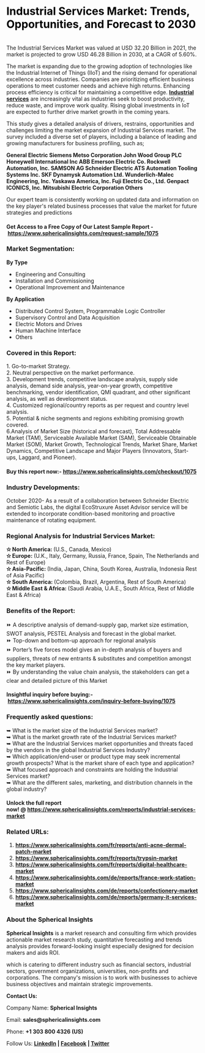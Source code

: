 <div class="content-body__description">
<div class="content-body__description">
<div class="content-body__description">
<h1><span style="color: #000000;">Industrial Services Market: Trends, Opportunities, and Forecast to 2030</span></h1>
<div class="content-body__detail">&nbsp;
<div class="content-body__description">The Industrial Services Market was valued at USD 32.20 Billion in 2021, the market is projected to grow USD 46.28 Billion in 2030, at a CAGR of 5.60%.</div>
<div class="content-body__detail">
<section id="section_0" class="entry fr-view">
<p>The market is expanding due to the growing adoption of technologies like the Industrial Internet of Things (IIoT) and the rising demand for operational excellence across industries. Companies are prioritizing efficient business operations to meet customer needs and achieve high returns. Enhancing process efficiency is critical for maintaining a competitive edge.&nbsp;<a href="https://www.sphericalinsights.com/reports/industrial-services-market" target="_blank" rel="noopener"><strong>Industrial services</strong></a>&nbsp;are increasingly vital as industries seek to boost productivity, reduce waste, and improve work quality. Rising global investments in IoT are expected to further drive market growth in the coming years.</p>
<p>This study gives a detailed analysis of drivers, restrains, opportunities and challenges limiting the market expansion of Industrial Services market. The survey included a diverse set of players, including a balance of leading and growing manufacturers for business profiling, such as;</p>
<p><strong>General Electric Siemens Metso Corporation John Wood Group PLC Honeywell International Inc ABB Emerson Electric Co. Rockwell Automation, Inc. SAMSON AG Schneider Electric ATS Automation Tooling Systems Inc. SKF Dynamysk Automation Ltd. Wunderlich-Malec Engineering, Inc. Yaskawa America, Inc. Fuji Electric Co., Ltd. Genpact ICONICS, Inc. Mitsubishi Electric Corporation Others</strong></p>
<p>Our expert team is consistently working on updated data and information on the key player's related business processes that value the market for future strategies and predictions</p>
<h4><strong>Get Access to a Free Copy of Our Latest Sample Report -&nbsp;<a href="https://www.sphericalinsights.com/request-sample/1075" target="_blank" rel="noopener">https://www.sphericalinsights.com/request-sample/1075</a></strong></h4>
<h3><strong>Market Segmentation:</strong></h3>
<p><strong>By Type</strong></p>
<ul>
<li>Engineering and Consulting</li>
<li>Installation and Commissioning</li>
<li>Operational Improvement and Maintenance</li>
</ul>
<p><strong>By Application</strong></p>
<ul>
<li>Distributed Control System, Programmable Logic Controller</li>
<li>Supervisory Control and Data Acquisition</li>
<li>Electric Motors and Drives</li>
<li>Human Machine Interface</li>
<li>Others</li>
</ul>
<h3>Covered in this Report:</h3>
<p>1. Go-to-market Strategy.<br />2. Neutral perspective on the market performance.<br />3. Development trends, competitive landscape analysis, supply side analysis, demand side analysis, year-on-year growth, competitive benchmarking, vendor identification, QMI quadrant, and other significant analysis, as well as development status.<br />4. Customized regional/country reports as per request and country level analysis.<br />5. Potential &amp; niche segments and regions exhibiting promising growth covered.<br />6.Analysis of Market Size (historical and forecast), Total Addressable Market (TAM), Serviceable Available Market (SAM), Serviceable Obtainable Market (SOM), Market Growth, Technological Trends, Market Share, Market Dynamics, Competitive Landscape and Major Players (Innovators, Start-ups, Laggard, and Pioneer).</p>
<h4>Buy this report now:-&nbsp;<a href="https://www.sphericalinsights.com/checkout/1075" target="_blank" rel="noopener">https://www.sphericalinsights.com/checkout/1075</a></h4>
<h3>Industry Developments:</h3>
<p>October 2020- As a result of a collaboration between Schneider Electric and Semiotic Labs, the digital EcoStruxure Asset Advisor service will be extended to incorporate condition-based monitoring and proactive maintenance of rotating equipment.</p>
<h3><strong>Regional Analysis for Industrial Services Market:</strong></h3>
<p><strong>✫ North America:&nbsp;</strong>(U.S., Canada, Mexico)<br /><strong>✫ Europe:&nbsp;</strong>(U.K., Italy, Germany, Russia, France, Spain, The Netherlands and Rest of Europe)<br /><strong>✫ Asia-Pacific:&nbsp;</strong>(India, Japan, China, South Korea, Australia, Indonesia Rest of Asia Pacific)<br /><strong>✫ South America:&nbsp;</strong>(Colombia, Brazil, Argentina, Rest of South America)<br /><strong>✫ Middle East &amp; Africa:&nbsp;</strong>(Saudi Arabia, U.A.E., South Africa, Rest of Middle East &amp; Africa)</p>
<h3>Benefits of the Report:</h3>
<p>⏩ A descriptive analysis of demand-supply gap, market size estimation, SWOT analysis, PESTEL Analysis and forecast in the global market.<br />⏩ Top-down and bottom-up approach for regional analysis<br />⏩ Porter&rsquo;s five forces model gives an in-depth analysis of buyers and suppliers, threats of new entrants &amp; substitutes and competition amongst the key market players.<br />⏩ By understanding the value chain analysis, the stakeholders can get a clear and detailed picture of this Market</p>
<h4>Insightful inquiry before buying:-&nbsp;<a href="https://www.sphericalinsights.com/inquiry-before-buying/1075" target="_blank" rel="noopener">https://www.sphericalinsights.com/inquiry-before-buying/1075</a></h4>
<h3>Frequently asked questions:</h3>
<p>➥ What is the market size of the Industrial Services market?<br />➥ What is the market growth rate of the Industrial Services market?<br />➥ What are the Industrial Services market opportunities and threats faced by the vendors in the global Industrial Services Industry?<br />➥ Which application/end-user or product type may seek incremental growth prospects? What is the market share of each type and application?<br />➥ What focused approach and constraints are holding the Industrial Services market?<br />➥ What are the different sales, marketing, and distribution channels in the global industry?</p>
<h4>Unlock the full report now!&nbsp;@&nbsp;<a href="https://www.sphericalinsights.com/reports/industrial-services-market" target="_blank" rel="noopener">https://www.sphericalinsights.com/reports/industrial-services-market</a></h4>
<h3><strong>Related URLs:</strong></h3>
<ol>
<li><strong><a href="https://www.sphericalinsights.com/fr/reports/anti-acne-dermal-patch-market">https://www.sphericalinsights.com/fr/reports/anti-acne-dermal-patch-market</a>&nbsp;<br /></strong></li>
<li><strong><a href="https://www.sphericalinsights.com/fr/reports/trypsin-market">https://www.sphericalinsights.com/fr/reports/trypsin-market</a>&nbsp;<br /></strong></li>
<li><strong><a href="https://www.sphericalinsights.com/fr/reports/digital-healthcare-market">https://www.sphericalinsights.com/fr/reports/digital-healthcare-market</a>&nbsp;<br /></strong></li>
<li><strong><a href="https://www.sphericalinsights.com/de/reports/france-work-station-market">https://www.sphericalinsights.com/de/reports/france-work-station-market</a>&nbsp;<br /></strong></li>
<li><strong><a href="https://www.sphericalinsights.com/de/reports/confectionery-market">https://www.sphericalinsights.com/de/reports/confectionery-market</a>&nbsp;<br /></strong></li>
<li><strong><a href="https://www.sphericalinsights.com/de/reports/germany-it-services-market">https://www.sphericalinsights.com/de/reports/germany-it-services-market</a>&nbsp;</strong></li>
</ol>
<h3><strong>About the Spherical Insights</strong></h3>
<p><strong>Spherical Insights</strong>&nbsp;is a market research and consulting firm which provides actionable market research study, quantitative forecasting and trends analysis provides forward-looking insight especially designed for decision makers and aids ROI.</p>
<p>which is catering to different industry such as financial sectors, industrial sectors, government organizations, universities, non-profits and corporations. The company's mission is to work with businesses to achieve business objectives and maintain strategic improvements.</p>
<p><strong>Contact Us:</strong></p>
<p>Company Name:&nbsp;<strong>Spherical Insights</strong></p>
<p>Email:&nbsp;<strong>sales@sphericalinsights.com</strong></p>
<p>Phone:&nbsp;<strong>+1 303 800 4326 (US)</strong></p>
<p>Follow Us:&nbsp;<strong><a href="https://www.linkedin.com/company/spherical-insight/"><u>LinkedIn</u></a>&nbsp;|&nbsp;<a href="https://www.facebook.com/sphericalinsights22"><u>Facebook</u></a>&nbsp;|&nbsp;<a href="https://twitter.com/SInsights_US"><u>Twitter</u></a></strong></p>
</section>
</div>
</div>
</div>
</div>
</div>
